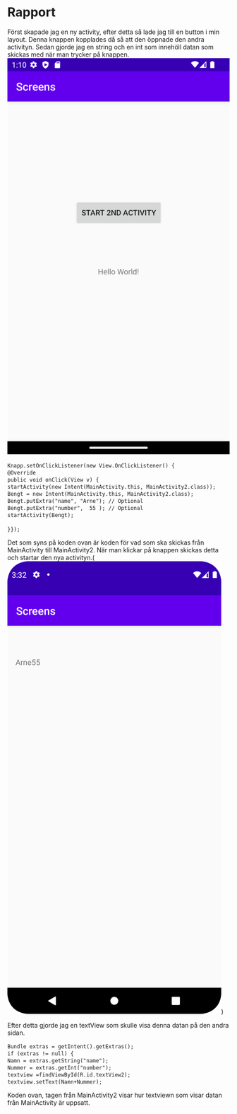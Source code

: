 
# Rapport

Först skapade jag en ny activity, efter detta så lade jag till en button i min layout. Denna knappen
kopplades då så att den öppnade den andra activityn. Sedan gjorde jag en string och en int som innehöll
datan som skickas med när man trycker på knappen. ![img_1.png](img_1.png)

    
    Knapp.setOnClickListener(new View.OnClickListener() {
    @Override
    public void onClick(View v) {
    startActivity(new Intent(MainActivity.this, MainActivity2.class));
    Bengt = new Intent(MainActivity.this, MainActivity2.class);
    Bengt.putExtra("name", "Arne"); // Optional
    Bengt.putExtra("number",  55 ); // Optional
    startActivity(Bengt);

    }});
Det som syns på koden ovan är koden för vad som ska skickas från MainActivity till MainActivity2. 
När man klickar på knappen skickas detta och startar den nya activityn.(![img.png](img.png))


Efter detta gjorde jag en textView som skulle visa denna datan på den andra sidan.

    Bundle extras = getIntent().getExtras();
    if (extras != null) {
    Namn = extras.getString("name");
    Nummer = extras.getInt("number");
    textview =findViewById(R.id.textView2);
    textview.setText(Namn+Nummer);

Koden ovan, tagen från MainActivity2 visar hur textviewn som visar datan från 
MainActivity är uppsatt. 